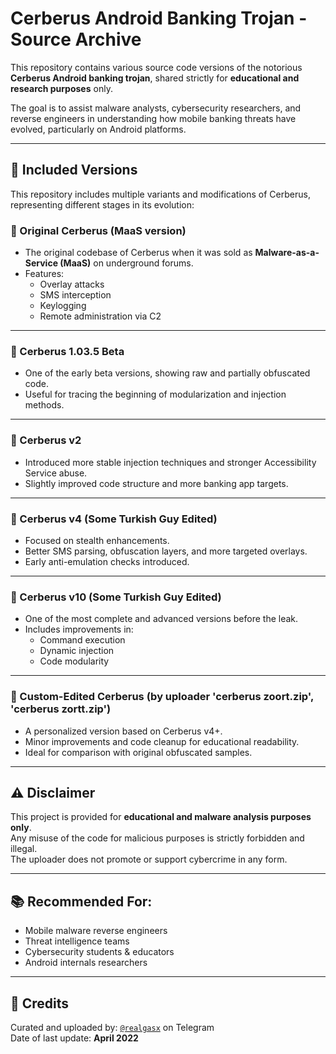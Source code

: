 # Cerberus Android Banking Trojan - Source Archive

This repository contains various source code versions of the notorious **Cerberus Android banking trojan**, shared strictly for **educational and research purposes** only.

The goal is to assist malware analysts, cybersecurity researchers, and reverse engineers in understanding how mobile banking threats have evolved, particularly on Android platforms.

---

## 🧬 Included Versions

This repository includes multiple variants and modifications of Cerberus, representing different stages in its evolution:

### 🔹 Original Cerberus (MaaS version)
- The original codebase of Cerberus when it was sold as **Malware-as-a-Service (MaaS)** on underground forums.
- Features: 
  - Overlay attacks  
  - SMS interception  
  - Keylogging  
  - Remote administration via C2

---

### 🔹 Cerberus 1.03.5 Beta
- One of the early beta versions, showing raw and partially obfuscated code.
- Useful for tracing the beginning of modularization and injection methods.

---

### 🔹 Cerberus v2
- Introduced more stable injection techniques and stronger Accessibility Service abuse.
- Slightly improved code structure and more banking app targets.

---

### 🔹 Cerberus v4 (Some Turkish Guy Edited)
- Focused on stealth enhancements.
- Better SMS parsing, obfuscation layers, and more targeted overlays.
- Early anti-emulation checks introduced.

---

### 🔹 Cerberus v10 (Some Turkish Guy Edited)
- One of the most complete and advanced versions before the leak.
- Includes improvements in:
  - Command execution
  - Dynamic injection
  - Code modularity

---

### 🔹 Custom-Edited Cerberus (by uploader 'cerberus zoort.zip', 'cerberus zortt.zip')
- A personalized version based on Cerberus v4+.
- Minor improvements and code cleanup for educational readability.
- Ideal for comparison with original obfuscated samples.

---

## ⚠️ Disclaimer

This project is provided for **educational and malware analysis purposes only**.  
Any misuse of the code for malicious purposes is strictly forbidden and illegal.  
The uploader does not promote or support cybercrime in any form.

---

## 📚 Recommended For:
- Mobile malware reverse engineers  
- Threat intelligence teams  
- Cybersecurity students & educators  
- Android internals researchers

---

## 📎 Credits

Curated and uploaded by: [`@realgasx`](https://t.me/realgasx) on Telegram  
Date of last update: **April 2022**